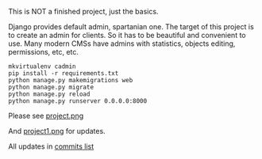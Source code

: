 This is NOT a finished project, just the basics.

Django provides default admin, spartanian one. The target of this project is to create an admin for clients. So it has to be beautiful and convenient to use. Many modern CMSs have admins with statistics, objects editing, permissions, etc, etc.


```
mkvirtualenv cadmin
pip install -r requirements.txt
python manage.py makemigrations web
python manage.py migrate
python manage.py reload
python manage.py runserver 0.0.0.0:8000
```

Please see [project.png](https://github.com/amigo00678/CAdmin/blob/master/project.png)

And [project1.png](https://github.com/amigo00678/CAdmin/blob/master/project1.png) for updates.

All updates in [commits list](https://github.com/amigo00678/CAdmin/commits/master)
